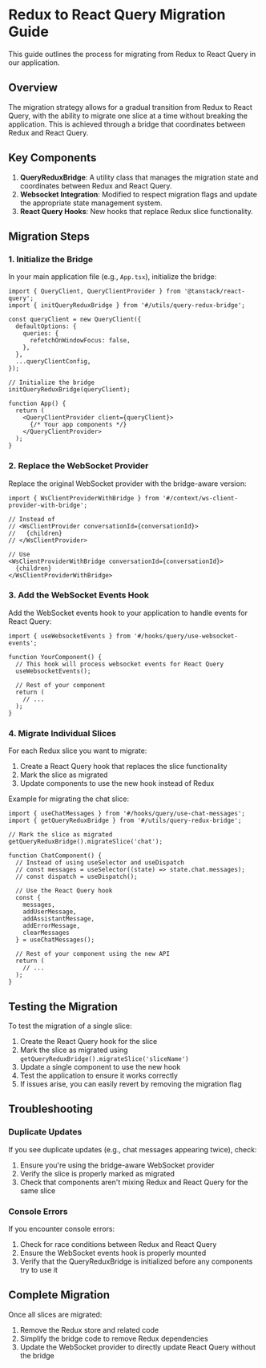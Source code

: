 # Redux to React Query Migration Guide

This guide outlines the process for migrating from Redux to React Query in our application.

## Overview

The migration strategy allows for a gradual transition from Redux to React Query, with the ability to migrate one slice at a time without breaking the application. This is achieved through a bridge that coordinates between Redux and React Query.

## Key Components

1. **QueryReduxBridge**: A utility class that manages the migration state and coordinates between Redux and React Query.
2. **Websocket Integration**: Modified to respect migration flags and update the appropriate state management system.
3. **React Query Hooks**: New hooks that replace Redux slice functionality.

## Migration Steps

### 1. Initialize the Bridge

In your main application file (e.g., `App.tsx`), initialize the bridge:

```tsx
import { QueryClient, QueryClientProvider } from '@tanstack/react-query';
import { initQueryReduxBridge } from '#/utils/query-redux-bridge';

const queryClient = new QueryClient({
  defaultOptions: {
    queries: {
      refetchOnWindowFocus: false,
    },
  },
  ...queryClientConfig,
});

// Initialize the bridge
initQueryReduxBridge(queryClient);

function App() {
  return (
    <QueryClientProvider client={queryClient}>
      {/* Your app components */}
    </QueryClientProvider>
  );
}
```

### 2. Replace the WebSocket Provider

Replace the original WebSocket provider with the bridge-aware version:

```tsx
import { WsClientProviderWithBridge } from '#/context/ws-client-provider-with-bridge';

// Instead of
// <WsClientProvider conversationId={conversationId}>
//   {children}
// </WsClientProvider>

// Use
<WsClientProviderWithBridge conversationId={conversationId}>
  {children}
</WsClientProviderWithBridge>
```

### 3. Add the WebSocket Events Hook

Add the WebSocket events hook to your application to handle events for React Query:

```tsx
import { useWebsocketEvents } from '#/hooks/query/use-websocket-events';

function YourComponent() {
  // This hook will process websocket events for React Query
  useWebsocketEvents();
  
  // Rest of your component
  return (
    // ...
  );
}
```

### 4. Migrate Individual Slices

For each Redux slice you want to migrate:

1. Create a React Query hook that replaces the slice functionality
2. Mark the slice as migrated
3. Update components to use the new hook instead of Redux

Example for migrating the chat slice:

```tsx
import { useChatMessages } from '#/hooks/query/use-chat-messages';
import { getQueryReduxBridge } from '#/utils/query-redux-bridge';

// Mark the slice as migrated
getQueryReduxBridge().migrateSlice('chat');

function ChatComponent() {
  // Instead of using useSelector and useDispatch
  // const messages = useSelector((state) => state.chat.messages);
  // const dispatch = useDispatch();
  
  // Use the React Query hook
  const { 
    messages, 
    addUserMessage, 
    addAssistantMessage, 
    addErrorMessage, 
    clearMessages 
  } = useChatMessages();
  
  // Rest of your component using the new API
  return (
    // ...
  );
}
```

## Testing the Migration

To test the migration of a single slice:

1. Create the React Query hook for the slice
2. Mark the slice as migrated using `getQueryReduxBridge().migrateSlice('sliceName')`
3. Update a single component to use the new hook
4. Test the application to ensure it works correctly
5. If issues arise, you can easily revert by removing the migration flag

## Troubleshooting

### Duplicate Updates

If you see duplicate updates (e.g., chat messages appearing twice), check:

1. Ensure you're using the bridge-aware WebSocket provider
2. Verify the slice is properly marked as migrated
3. Check that components aren't mixing Redux and React Query for the same slice

### Console Errors

If you encounter console errors:

1. Check for race conditions between Redux and React Query
2. Ensure the WebSocket events hook is properly mounted
3. Verify that the QueryReduxBridge is initialized before any components try to use it

## Complete Migration

Once all slices are migrated:

1. Remove the Redux store and related code
2. Simplify the bridge code to remove Redux dependencies
3. Update the WebSocket provider to directly update React Query without the bridge
